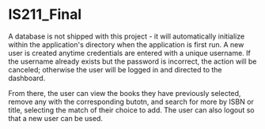 # IS211_Final

A database is not shipped with this project - it will automatically initialize within the application's directory when the application is first run. A new user is created anytime credentials are entered with a unique username. If the username already exists but the password is incorrect, the action will be canceled; otherwise the user will be logged in and directed to the dashboard.

From there, the user can view the books they have previously selected, remove any with the corresponding butotn, and search for more by ISBN or title, selecting the match of their choice to add. The user can also logout so that a new user can be used.
